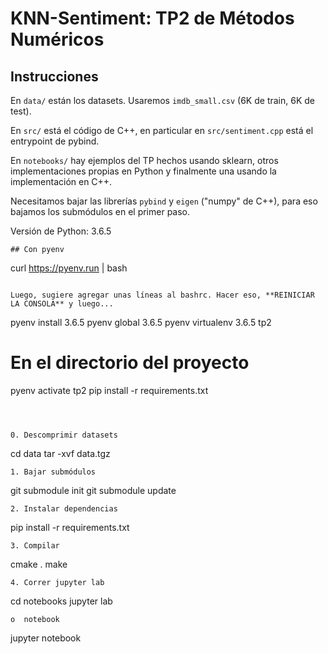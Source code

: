 # KNN-Sentiment: TP2 de Métodos Numéricos

## Instrucciones

En `data/` están los datasets. Usaremos `imdb_small.csv` (6K de train, 6K de test).

En `src/` está el código de C++, en particular en `src/sentiment.cpp` está el entrypoint de pybind.

En `notebooks/` hay ejemplos del TP hechos usando sklearn, otros implementaciones propias en Python y finalmente una usando la implementación en C++.

Necesitamos bajar las librerías `pybind` y `eigen` ("numpy" de C++), para eso bajamos los submódulos en el primer paso.

Versión de Python: 3.6.5

```
## Con pyenv

```
curl https://pyenv.run | bash
```

Luego, sugiere agregar unas líneas al bashrc. Hacer eso, **REINICIAR LA CONSOLA** y luego...

```
pyenv install 3.6.5
pyenv global 3.6.5
pyenv virtualenv 3.6.5 tp2

# En el directorio del proyecto
pyenv activate tp2
pip install -r requirements.txt
```



0. Descomprimir datasets
```
cd data
tar -xvf data.tgz
```
1. Bajar submódulos
```
git submodule init
git submodule update
```
2. Instalar dependencias
```
pip install -r requirements.txt
```
3. Compilar
```
cmake .
make
```
4. Correr jupyter lab
```
cd notebooks
jupyter lab
```
o  notebook
```
jupyter notebook
```
